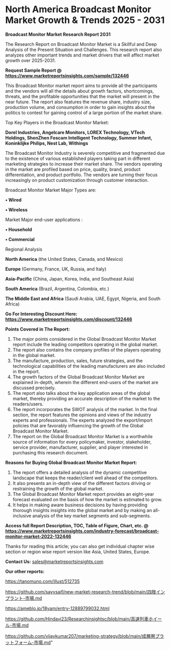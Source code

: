 # North America Broadcast Monitor Market Growth & Trends 2025 - 2031

<strong>Broadcast Monitor Market Research Report 2031</strong>

The Research Report on Broadcast Monitor Market is a Skillful and Deep Analysis of the Present Situation and Challenges. This research report also analyzes other important trends and market drivers that will affect market growth over 2025-2031.

<strong>Request Sample Report @ <a href=https://www.marketreportsinsights.com/sample/132446>https://www.marketreportsinsights.com/sample/132446</a></strong>

This Broadcast Monitor market report aims to provide all the participants and the vendors will all the details about growth factors, shortcomings, threats, and the profitable opportunities that the market will present in the near future. The report also features the revenue share, industry size, production volume, and consumption in order to gain insights about the politics to contest for gaining control of a large portion of the market share.

Top Key Players in the Broadcast Monitor Market:

<strong>Dorel Industries, Angelcare Monitors, LOREX Technology, VTech Holdings, ShenZhen Foscam Intelligent Technology, Summer Infant, Koninklijke Philips, Nest Lab, Withings</strong>

The Broadcast Monitor Industry is severely competitive and fragmented due to the existence of various established players taking part in different marketing strategies to increase their market share. The vendors operating in the market are profiled based on price, quality, brand, product differentiation, and product portfolio. The vendors are turning their focus increasingly on product customization through customer interaction.

Broadcast Monitor Market Major Types are:

<strong>• Wired

• Wireless</strong>

Market Major end-user applications :

<strong>• Household

• Commercial</strong>

Regional Analysis

</u><strong><b>North America</b></strong> (the United States, Canada, and Mexico)

<strong><b>Europe </b></strong>(Germany, France, UK, Russia, and Italy)

<strong><b>Asia-Pacific</b></strong> (China, Japan, Korea, India, and Southeast Asia)

<strong><b>South America</b></strong> (Brazil, Argentina, Colombia, etc.)

<strong><b>The Middle East and Africa</b></strong> (Saudi Arabia, UAE, Egypt, Nigeria, and South Africa)

<strong>Go For Interesting Discount Here: <a href=https://www.marketreportsinsights.com/discount/132446>https://www.marketreportsinsights.com/discount/132446</a></strong>

<strong>Points Covered in The Report:</strong>
<ol>
  <li>The major points considered in the Global Broadcast Monitor Market report include the leading competitors operating in the global market.</li>
  <li>The report also contains the company profiles of the players operating in the global market.</li>
  <li>The manufacture, production, sales, future strategies, and the technological capabilities of the leading manufacturers are also included in the report.</li>
  <li>The growth factors of the Global Broadcast Monitor Market are explained in-depth, wherein the different end-users of the market are discussed precisely.</li>
  <li>The report also talks about the key application areas of the global market, thereby providing an accurate description of the market to the readers/users.</li>
  <li>The report incorporates the SWOT analysis of the market. In the final section, the report features the opinions and views of the industry experts and professionals. The experts analyzed the export/import policies that are favorably influencing the growth of the Global Broadcast Monitor Market.</li>
  <li>The report on the Global Broadcast Monitor Market is a worthwhile source of information for every policymaker, investor, stakeholder, service provider, manufacturer, supplier, and player interested in purchasing this research document.</li>
</ol>
<strong>Reasons for Buying Global Broadcast Monitor Market Report:</strong>

<ol>
  <li>The report offers a detailed analysis of the dynamic competitive landscape that keeps the reader/client well ahead of the competitors.</li>
  <li>It also presents an in-depth view of the different factors driving or restraining the growth of the global market.</li>
  <li>The Global Broadcast Monitor Market report provides an eight-year forecast evaluated on the basis of how the market is estimated to grow.</li>
  <li>It helps in making aware business decisions by having providing thorough insights insights into the global market and by making an all-inclusive analysis of the key market segments and sub-segments.</li>
</ol>
<strong>Access full Report Description, TOC, Table of Figure, Chart, etc. @ <a href=https://www.marketreportsinsights.com/industry-forecast/broadcast-monitor-market-2022-132446>https://www.marketreportsinsights.com/industry-forecast/broadcast-monitor-market-2022-132446</a></strong>


Thanks for reading this article; you can also get individual chapter wise section or region wise report version like Asia, United States, Europe.

<strong>Contact Us:</strong>
sales@marketreportsinsights.com

<strong>Our other reports:</strong>

<a href=https://tanomuno.com/illust/512735>https://tanomuno.com/illust/512735</a>

<a href=https://github.com/sayysaif/new-market-research-trend/blob/main/四肢インプラント-市場.md>https://github.com/sayysaif/new-market-research-trend/blob/main/四肢インプラント-市場.md</a>

<a href=https://ameblo.jp/18yam/entry-12889799032.html>https://ameblo.jp/18yam/entry-12889799032.html</a>

<a href=https://github.com/Hindavi23/Researchinsightsc/blob/main/高速列車ホイール-市場.md>https://github.com/Hindavi23/Researchinsightsc/blob/main/高速列車ホイール-市場.md</a>

<a href=https://github.com/vijaykumar207/marketing-strategy/blob/main/成層圏プラットフォーム-市場.md>https://github.com/vijaykumar207/marketing-strategy/blob/main/成層圏プラットフォーム-市場.md</a>"
